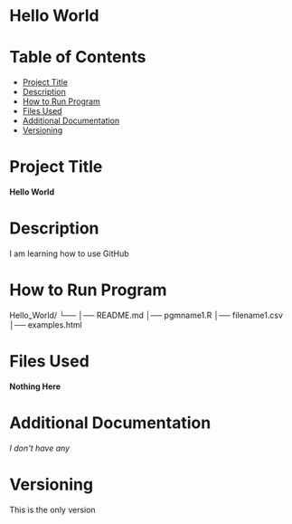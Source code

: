 # Hello World
# Table of Contents
- [Project Title](#Project-Title)
- [Description](#Description)
- [How to Run Program](#How-to-Run-Program)
- [Files Used](#Files-Used)
- [Additional Documentation](#Additional-Documentation)
- [Versioning](#Versioning)

# Project Title
**Hello World**

# Description
I am learning how to use GitHub

# How to Run Program
Hello_World/
└── 
    │── README.md
    │── pgmname1.R
    │── filename1.csv
    │── examples.html

 # Files Used
**Nothing Here**

 # Additional Documentation
 *I don't have any*

 # Versioning
 This is the only version
